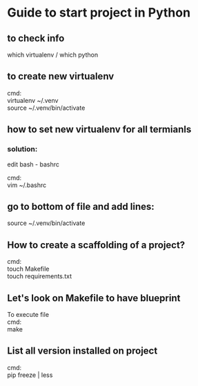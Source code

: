 # Guide to start project in Python

## to check info
which virtualenv / which python 


## to create new virtualenv
cmd:\
virtualenv ~/.venv\
source ~/.venv/bin/activate

## how to set new virtualenv for all termianls 
### solution: 
edit bash - bashrc

cmd:\
vim ~/.bashrc 

## go to bottom of file and add lines:
source ~/.venv/bin/activate


## How to create a scaffolding of a project?

cmd:\
touch Makefile\
touch requirements.txt

## Let's look on Makefile to have blueprint

To execute file\
cmd:\
make 

## List all version installed on project 

cmd:\
pip freeze | less